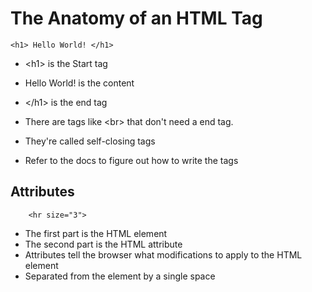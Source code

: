 # The Anatomy of  an HTML Tag

    <h1> Hello World! </h1>

- \<h1> is the Start tag
- Hello World! is the content
- \</h1> is the end tag

- There are tags like \<br> that don't need a end tag. 
- They're called self-closing tags
- Refer to the docs to figure out how to write the tags

## Attributes

        <hr size="3">

- The first part is the HTML element
- The second part is the HTML attribute
- Attributes tell the browser what modifications to apply to  the HTML element
- Separated from the element by a single space

